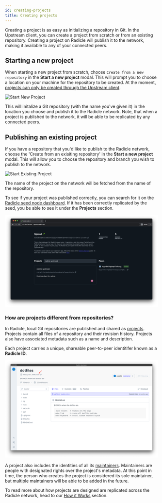 ```yaml
---
id: creating-projects
title: Creating projects
---
```


Creating a project is as easy as initializing a repository in Git. In the
Upstream client, you can create a project from scratch or from an existing
repository. Creating a project on Radicle will publish it to the network, making
it available to any of your connected peers.

## Starting a new project

When starting a new project from scratch, choose `Create from a new repository` in
the **Start a new project** modal. This will prompt you to choose a location on
your machine for the repository to be created. At the moment, [projects can only
be created through the Upstream client][fa].

![Start New Project][np]

This will initalize a Git repository (with the name you've given it) in the
location you choose and publish it to the Radicle network. Note, that when a
project is published to the network, it will be able to be replicated by any
connected peers. 

## Publishing an existing project

If you have a repository that you'd like to publish to the Radicle network,
choose the 'Create from an exisiting repository' in the **Start a new project**
modal. This will allow you to choose the repository and branch you wish to
publish to the network.

![Start Existing Project][ep]

The name of the project on the network will be fetched from the name of the
repository.

To see if your project was published correctly, you can search for it on the
[Radicle seed node dashboard][sn]. If it has been correctly replicated by the
seed, you be able to see it under the **Projects** section.

![Seed Dashboard Search][ss]

### How are projects different from repositories?

In Radicle, local Git repositories are published and shared as [projects][pr].
Projects contain all files of a repository and their revision history.
Projects also have associated metadata such as a name and description. 

Each project carries a unique, shareable peer-to-peer identitifer known as a
**Radicle ID**.

![Radicle ID][ri]

A project also includes the identities of all its [maintainers][ma]. Maintainers
are people with designated rights over the project's metadata. At this point in
time, the person who creates the project is considered its sole maintainer, but
multiple maintainers will be able to be added in the future.

To read more about how projects are designed are replicated across the Radicle
network, head to our [How it Works][hw] section.

[fa]: understanding-radicle/faq.md/#when-will-cli-tooling-be-available
[ma]: understanding-radicle/glossary.md/#maintainer
[pr]: understanding-radicle/glossary.md/#project
[hw]: understanding-radicle/how-it-works.md

[ri]: /img/radicle-id.png
[ss]: /img/seed-dashboard-search.png
[np]: /img/create-new-project-finish.png
[ep]: /img/create-existing-project.png


[sn]: http://seedling.radicle.xyz/
